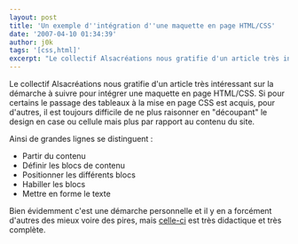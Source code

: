 ```yaml
---
layout: post
title: 'Un exemple d''intégration d''une maquette en page HTML/CSS'
date: '2007-04-10 01:34:39'
author: j0k
tags: '[css,html]'
excerpt: "Le collectif Alsacréations nous gratifie d'un article très intéressant sur la démarche à suivre pour intégrer une maquette en page HTML/CSS.     \nSi pour certains le passage des tableaux à la mise en page CSS est acquis, pour d'autres, il est toujours difficile de ne plus raisonner en \"découpant\" le design en case ou cellule mais plus par rapport au      …"
---
```


Le collectif Alsacréations nous gratifie d'un article très intéressant sur la démarche à suivre pour intégrer une maquette en page HTML/CSS.
Si pour certains le passage des tableaux à la mise en page CSS est acquis, pour d'autres, il est toujours difficile de ne plus raisonner en "découpant" le design en case ou cellule mais plus par rapport au contenu du site.

Ainsi de grandes lignes se distinguent :

 * Partir du contenu
 * Définir les blocs de contenu
 * Positionner les différents blocs
 * Habiller les blocs
 * Mettre en forme le texte

Bien évidemment c'est une démarche personnelle et il y en a forcément d'autres des mieux voire des pires, mais [celle-ci](http://blog.alsacreations.com/2007/04/07/344-demarche-integration-html-css) est très didactique et très complète.

